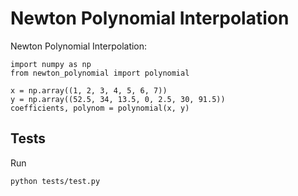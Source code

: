 # Newton Polynomial Interpolation

Newton Polynomial Interpolation:

    import numpy as np
    from newton_polynomial import polynomial

    x = np.array((1, 2, 3, 4, 5, 6, 7))
    y = np.array((52.5, 34, 13.5, 0, 2.5, 30, 91.5))
    coefficients, polynom = polynomial(x, y)


## Tests

Run

    python tests/test.py

